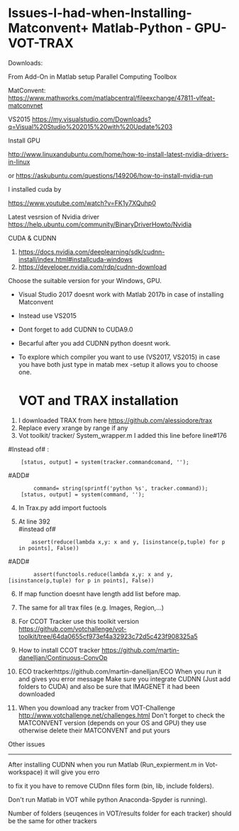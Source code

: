 # Issues-I-had-when-Installing-Matconvent+ Matlab-Python - GPU- VOT-TRAX 

Downloads:

From Add-On in Matlab setup Parallel Computing Toolbox

MatConvent:
https://www.mathworks.com/matlabcentral/fileexchange/47811-vlfeat-matconvnet

VS2015
https://my.visualstudio.com/Downloads?q=Visual%20Studio%202015%20with%20Update%203

Install GPU 

http://www.linuxandubuntu.com/home/how-to-install-latest-nvidia-drivers-in-linux

or 
https://askubuntu.com/questions/149206/how-to-install-nvidia-run


I installed cuda by

https://www.youtube.com/watch?v=FK1y7XQuhp0

Latest vesrsion of Nvidia driver 
https://help.ubuntu.com/community/BinaryDriverHowto/Nvidia

CUDA & CUDNN
1. https://docs.nvidia.com/deeplearning/sdk/cudnn-install/index.html#installcuda-windows
2. https://developer.nvidia.com/rdp/cudnn-download

Choose the suitable version for your Windows, GPU.

+ Visual Studio 2017 doesnt work with Matlab 2017b in case of installing Matconvent
+ Instead use VS2015

+ Dont forget to add CUDNN to CUDA9.0
+ Becarful after you add CUDNN python doesnt work.

+ To explore which compiler you want to use (VS2017, VS2015) in case you have both just type in matab  mex -setup 
  it allows you to choose one.
  
  VOT and TRAX installation
  =========================
  
1. I downloaded TRAX from here https://github.com/alessiodore/trax
2. Replace every xrange by range if any
3. Vot toolkit/ tracker/ System_wrapper.m I added this line before line#176 

#Instead of# :

	    [status, output] = system(tracker.commandcomand, '');
#ADD#

            command= string(sprintf('python %s', tracker.command));
	    [status, output] = system(command, '');
        
 4. In Trax.py add import fuctools
 5. At line 392   
 #instead of#
 
            assert(reduce(lambda x,y: x and y, [isinstance(p,tuple) for p in points], False))
 #ADD#
 
            assert(functools.reduce(lambda x,y: x and y, [isinstance(p,tuple) for p in points], False))
         
 6. If map function doesnt have length add list before map.
 
 7. The same for all trax files (e.g. Images, Region,...)
 
 8. For CCOT Tracker use this toolkit version https://github.com/votchallenge/vot-toolkit/tree/64da0655cf973ef4a32923c72d5c423f908325a5
 9. How to install CCOT tracker https://github.com/martin-danelljan/Continuous-ConvOp
 10. ECO trackerhttps://github.com/martin-danelljan/ECO
   When you run it and gives you error message Make sure you integrate CUDNN (Just add folders to CUDA) and also be sure that IMAGENET    it had  been downloaded 
   
11. When you download any tracker from VOT-Challenge http://www.votchallenge.net/challenges.html Don't forget to check the MATCONVENT version (depends on your OS and GPU) they use otherwise delete their MATCONVENT  and put yours 


Other issues 
____________

After installing CUDNN when you run Matlab (Run_expierment.m in Vot-workspace) it will give you erro

to fix it you have to remove CUDnn files form (bin, lib, include folders).

Don't run Matlab in VOT while python Anaconda-Spyder is running).

Number of folders (seuqences in VOT/results folder for each tracker) should be the same for other trackers


 
        
        
  
   
